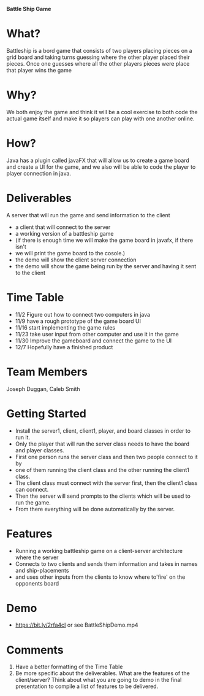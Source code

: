 **Battle Ship Game**

# What?
Battleship is a bord game that consists of two players placing pieces on a grid board and taking turns guessing where the other player placed their pieces. Once one guesses where all the other players pieces were place that player wins the game

# Why?
We both enjoy the game and think it will be a cool exercise to both code the actual game itself and make it so players can play with one another online.

# How?
Java has a plugin called javaFX that will allow us to create a game board and create a UI for the game, and we also will be able to code the player to player connection in java.

# Deliverables
A server that will run the game and send information to the client
* a client that will connect to the server
* a working version of a battleship game
* (if there is enough time we will make the game board in javafx, if there isn't
* we will print the game board to the cosole.)
* the demo will show the client server connection
* the demo will show the game being run by the server and having it sent to the client


# Time Table
* 11/2 Figure out how to connect two computers in java
* 11/9 have a rough prototype of the game board UI
* 11/16 start implementing the game rules
* 11/23 take user input from other computer and use it in the game
* 11/30 Improve the gameboard and connect the game to the UI
* 12/7 Hopefully have a finished product

# Team Members
Joseph Duggan,
Caleb Smith

# Getting Started
* Install the server1, client, client1, player, and board classes in order to run it.
* Only the player that will run the server class needs to have the board and player classes.
* First one person runs the server class and then two people connect to it by 
* one of them running the client class and the other running the client1 class.
* The client class must connect with the server first, then the client1 class can connect.
* Then the server will send prompts to the clients which will be used to run the game.
* From there everything will be done automatically by the server.

# Features
* Running a working battleship game on a client-server architecture where the server
* Connects to two clients and sends them information and takes in names and ship-placements
* and uses other inputs from the clients to know where to'fire' on the opponents board

# Demo
* https://bit.ly/2rfa4cI or see BattleShipDemo.mp4

# Comments
1. Have a better formatting of the Time Table
2. Be more specific about the deliverables. What are the features of the client/server? Think about what you are going to demo in the final presentation to compile a list of features to be delivered.
